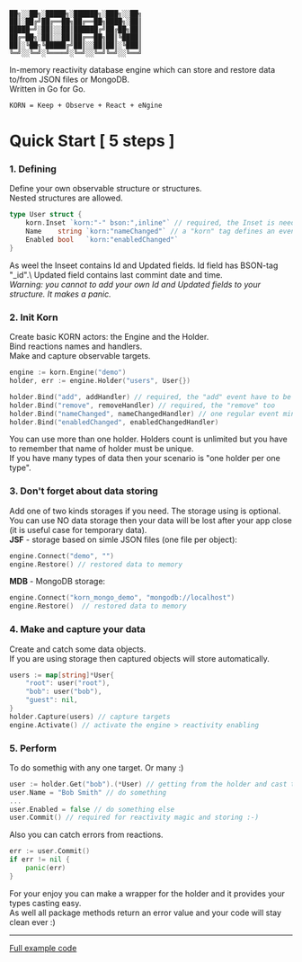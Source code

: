 ```
██╗░░██╗░█████╗░██████╗░███╗░░██╗
██║░██╔╝██╔══██╗██╔══██╗████╗░██║
█████═╝░██║░░██║██████╔╝██╔██╗██║
██╔═██╗░██║░░██║██╔══██╗██║╚████║
██║░╚██╗╚█████╔╝██║░░██║██║░╚███║
╚═╝░░╚═╝░╚════╝░╚═╝░░╚═╝╚═╝░░╚══╝
```

In-memory reactivity database engine which can store and restore data to/from JSON files or MongoDB.\
Written in Go for Go.
```
KORN = Keep + Observe + React + eNgine
```
# Quick Start [ 5 steps ]

### 1. Defining
Define your own observable structure or structures.\
Nested structures are allowed.
```go
type User struct {
    korn.Inset `korn:"-" bson:",inline"` // required, the Inset is needed for communication between the Engine and current object
    Name    string `korn:"nameChanged"` // a "korn" tag defines an event name which will be invoked after changing
    Enabled bool   `korn:"enabledChanged"`
}
```
As weel the Inseet contains Id and Updated fields. Id field has BSON-tag "_id".\ 
Updated field contains last commint date and time.\
*Warning: you cannot to add your own Id and Updated fields to your structure. It makes a panic.*

### 2. Init Korn
Create basic KORN actors: the Engine and the Holder.\
Bind reactions names and handlers.\
Make and capture observable targets.

```go
engine := korn.Engine("demo")
holder, err := engine.Holder("users", User{})

holder.Bind("add", addHandler) // required, the "add" event have to be defined
holder.Bind("remove", removeHandler) // required, the "remove" too
holder.Bind("nameChanged", nameChangedHandler) // one regular event minimum requried
holder.Bind("enabledChanged", enabledChangedHandler)
```
You can use more than one holder. Holders count is unlimited but you have to remember that name of holder must be unique.\
If you have many types of data then your scenario is "one holder per one type".

### 3. Don't forget about data storing
Add one of two kinds storages if you need. The storage using is optional.\
You can use NO data storage then your data will be lost after your app close (it is useful case for temporary data).\
**JSF** - storage based on simle JSON files (one file per object):
```go
engine.Connect("demo", "") 
engine.Restore() // restored data to memory
```
**MDB** - MongoDB storage:
```go
engine.Connect("korn_mongo_demo", "mongodb://localhost") 
engine.Restore()  // restored data to memory
```

### 4. Make and capture your data
Create and catch some data objects.\
If you are using storage then captured objects will store automatically.
```go
users := map[string]*User{
    "root": user("root"), 
    "bob": user("bob"), 
    "guest": nil,
}
holder.Capture(users) // capture targets 
engine.Activate() // activate the engine > reactivity enabling
```

### 5. Perform
To do somethig with any one target. Or many :)

```go
user := holder.Get("bob").(*User) // getting from the holder and cast to origin type pointer
user.Name = "Bob Smith" // do something
...
user.Enabled = false // do something else
user.Commit() // required for reactivity magic and storing :-)
```
Also you can catch errors from reactions.
```go
err := user.Commit() 
if err != nil {
    panic(err)
}
```
For your enjoy you can make a wrapper for the holder and it provides your types casting easy. \
As well all package methods return an error value and your code will stay clean ever :)

***

[Full example code](https://github.com/en-v/korn/blob/main/examples/example.go)
